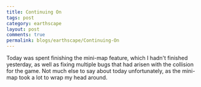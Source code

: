 ```yaml
---
title: Continuing On
tags: post
category: earthscape
layout: post
comments: true
permalink: blogs/earthscape/Continuing-On
---
```


Today was spent finishing the mini-map feature, which I hadn't finished yesterday, as well as fixing multiple bugs that had arisen with the collision for the game. Not much else to say about today unfortunately, as the mini-map took a lot to wrap my head around.